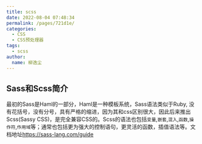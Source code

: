 ```yaml
---
title: scss
date: 2022-08-04 07:48:34
permalink: /pages/721d1e/
categories:
  - CSS
  - CSS预处理器
tags:
  - scss
author: 
  name: 柳逸尘
---
```


## Sass和Scss简介

最初的Sass是Haml的一部分，Haml是一种模板系统，Sass语法类似于Ruby, 没有花括号，没有分号，具有严格的缩进，因为其和css区别很大，因此后来推出Scss(Sassy CSS)，是完全兼容CSS的。Scss的语法也包括`变量`,`嵌套`,`混入`,`函数`,`操作符`,`作用域`等；通常也包括更为强大的控制语句，更灵活的函数，插值语法等。文档地址<a href="https://sass-lang.com/guide">https://sass-lang.com/guide</a>
